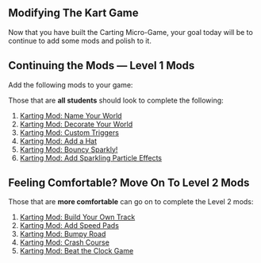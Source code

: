
Modifying The Kart Game
-----------------------

Now that you have built the Carting Micro-Game, your goal today will be to continue to add some mods and polish to it.

Continuing the Mods — Level 1 Mods
----------------------------------

Add the following mods to your game:

Those that are **all students** should look to complete the following:

1. [Karting Mod: Name Your World](https://learn.unity.com/tutorial/karting-mod-name-your-game?uv=2019.3&projectId=5c82b27cedbc2a0e8db0c728)
2. [Karting Mod: Decorate Your World](https://learn.unity.com/tutorial/karting-mod-decorate-your-world?projectId=5c82b27cedbc2a0e8db0c728)
3. [Karting Mod: Custom Triggers](https://learn.unity.com/tutorial/karting-mod-custom-triggers?projectId=5c82b27cedbc2a0e8db0c728)
4. [Karting Mod: Add a Hat](https://learn.unity.com/tutorial/karting-challenge-add-a-hat?projectId=5c82b27cedbc2a0e8db0c728)
5. [Karting Mod: Bouncy Sparkly!](https://learn.unity.com/tutorial/karting-mod-bouncy-sparkly?uv=2019.3&projectId=5c82b27cedbc2a0e8db0c728)
6. [Karting Mod: Add Sparkling Particle Effects](https://learn.unity.com/tutorial/karting-mod-add-particles?projectId=5c82b27cedbc2a0e8db0c728)

Feeling Comfortable? Move On To Level 2 Mods
--------------------------------------------

Those that are **more comfortable** can go on to complete the Level 2 mods:

1. [Karting Mod: Build Your Own Track](https://learn.unity.com/tutorial/karting-mod-build-your-own-track?projectId=5c82b27cedbc2a0e8db0c728)
2. [Karting Mod: Add Speed Pads](https://learn.unity.com/tutorial/karting-mod-go-speed-racer-add-speed-pads-updated?uv=2019.3&projectId=5c82b27cedbc2a0e8db0c728)
3. [Karting Mod: Bumpy Road](https://learn.unity.com/tutorial/karting-mod-bumpy-road?projectId=5c82b27cedbc2a0e8db0c728)
4. [Karting Mod: Crash Course](https://learn.unity.com/tutorial/karting-mod-crash-course-game-mode?uv=2019.3&start=true&projectId=5c82b27cedbc2a0e8db0c728)
5. [Karting Mod: Beat the Clock Game](https://learn.unity.com/tutorial/karting-mod-beat-the-clock-game-mode?uv=2019.3&projectId=5c82b27cedbc2a0e8db0c728)
